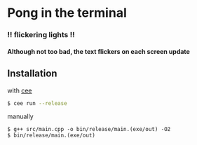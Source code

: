 # Pong in the terminal

### !! flickering lights !!
#### Although not too bad, the text flickers on each screen update

## Installation

with [cee](https://github.com/basicallygit/cee-project-manager)
```bash
$ cee run --release
```

manually
```
$ g++ src/main.cpp -o bin/release/main.(exe/out) -O2
$ bin/release/main.(exe/out)
```